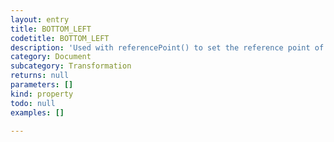 ```yaml
---
layout: entry
title: BOTTOM_LEFT
codetitle: BOTTOM_LEFT
description: 'Used with referencePoint() to set the reference point of transformations to the bottom left of the page item.'
category: Document
subcategory: Transformation
returns: null
parameters: []
kind: property
todo: null
examples: []

---
```

